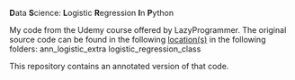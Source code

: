 **D**ata **S**cience: **L**ogistic **R**egression **I**n **P**ython

My code from the Udemy course offered by LazyProgrammer. The original source code can be found in the
following [location(s)](https://github.com/lazyprogrammer/machine_learning_examples) in the following 
folders:
   ann_logistic_extra
   logistic_regression_class

This repository contains an annotated version of that code.
